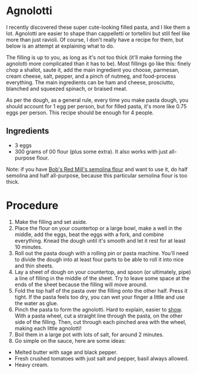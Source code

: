 # Agnolotti

I recently discovered these super cute-looking filled pasta, and I like them a lot. Agnolotti are easier to shape than cappelletti or tortellini but still feel like more than just ravioli. Of course, I don't really have a recipe for them, but below is an attempt at explaining what to do.

The filling is up to you, as long as it's not too thick (it'll make forming the agnolotti more complicated than it has to be). Most fillings go like this: finely chop a shallot, saute it, add the main ingredient you choose, parmesan, cream cheese, salt, pepper, and a pinch of nutmeg, and food-process everything. The main ingredients can be ham and cheese, prosciutto, blanched and squeezed spinach, or braised meat. 

As per the dough, as a general rule, every time you make pasta dough, you should account for 1 egg per person, but for filled pasta, it's more like 0.75 eggs per person. This recipe should be enough for 4 people.

## Ingredients
- 3 eggs
- 300 grams of 00 flour (plus some extra). It also works with just all-purpose flour. 

Note: if you have [Bob's Red Mill's semolina flour](https://www.bobsredmill.com/semolina-pasta-flour.html) and want to use it, do half semolina and half all-purpose, because this particular semolina flour is too thick.

# Procedure
1. Make the filling and set aside.
2. Place the flour on your countertop or a large bowl, make a well in the middle, add the eggs, beat the eggs with a fork, and combine everything. Knead the dough until it's smooth and let it rest for at least 10 minutes.
3. Roll out the pasta dough with a rolling pin or pasta machine. You'll need to divide the dough into at least four parts to be able to roll it into nice and thin sheets.
4. Lay a sheet of dough on your countertop, and spoon (or ultimately, pipe) a line of filling in the middle of the sheet. Try to leave some space at the ends of the sheet because the filling will move around. 
5. Fold the top half of the pasta over the filling onto the other half. Press it tight. If the pasta feels too dry, you can wet your finger a little and use the water as glue.
6. Pinch the pasta to form the agnolotti. Hard to explain, easier to [show](https://youtube.com/shorts/1_teKfLk0Lw?si=7Btva9je001BYam3). With a pasta wheel, cut a straight line through the pasta, on the other side of the filling. Then, cut through each pinched area with the wheel, making each little agnolotti!
7. Boil them in a large pot with lots of salt, for around 2 minutes. 
8. Go simple on the sauce, here are some ideas:
 - Melted butter with sage and black pepper.
 - Fresh crushed tomatoes with just salt and pepper, basil always allowed.
 - Heavy cream.
